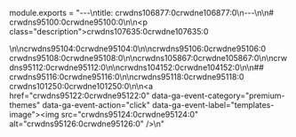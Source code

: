 module.exports = "---\ntitle: crwdns106877:0crwdne106877:0\n---\n\n# crwdns95100:0crwdne95100:0\n\n<p class=\"description\">crwdns107635:0crwdne107635:0</p>\n\ncrwdns95104:0crwdne95104:0\n\ncrwdns95106:0crwdne95106:0 crwdns95108:0crwdne95108:0\n\ncrwdns105867:0crwdne105867:0\n\ncrwdns95112:0crwdne95112:0\n\ncrwdns104152:0crwdne104152:0\n\n## crwdns95116:0crwdne95116:0\n\ncrwdns95118:0crwdne95118:0 crwdns101250:0crwdne101250:0\n\n<a href=\"crwdns95122:0crwdne95122:0\" data-ga-event-category=\"premium-themes\" data-ga-event-action=\"click\" data-ga-event-label=\"templates-image\"><img src=\"crwdns95124:0crwdne95124:0\" alt=\"crwdns95126:0crwdne95126:0\" /></a>\n"
